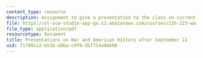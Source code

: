 ```yaml
---
content_type: resource
description: Assignment to give a presentation to the class on current events.
file: https://ol-ocw-studio-app-qa.s3.amazonaws.com/courses/21h-223-war-american-society-fall-2002/f1709112b53ba0bac9f85bf754a9b690_war_preshand1102.pdf
file_type: application/pdf
resourcetype: Document
title: Presentations on War and American History after September 11
uid: f1709112-b53b-a0ba-c9f8-5bf754a9b690
---
```

